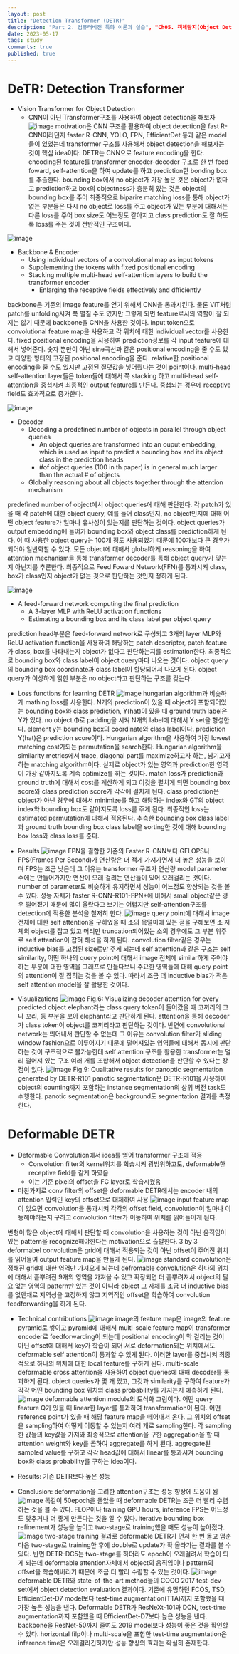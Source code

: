 ```yaml
---
layout: post
title: "Detection Transformer (DETR)"
description: "Part 2. 컴퓨터비전 특화 이론과 실습", "Ch05. 객체탐지(Object Detection)와 분할(Segmentation)", "Object Detection - Object Detection by CNN"
date: 2023-05-17
tags: study
comments: true
published: true
---
```

# DeTR: Detection Transformer

 * Vision Transformer for Object Detection
    - CNN이 아닌 Transformer구조를 사용하여 object detection을 해보자
 ![image](https://github.com/leexera/leexera.github.io/assets/122149118/62256399-36dd-47db-bd03-39c196ec57e2)
 motivation은 CNN 구조를 활용하여 object detection을 fast R-CNN이라던지 faster R-CNN, YOLO, FPN, EfficientDet 등과 같은 model들이 있었는데 transformer 구조를 사용해서 object detection을 해보자는 것이 핵심 idea이다.
 DETR는 CNN으로 feature encoding을 한다.
 encoding된 feature를 transformer encoder-decoder 구조로 한 번 feed foward, self-attention을 하여 update를 하고 prediction한 bonding box를 추출한다.
 bounding box에서 no object가 가장 높은 것은 object가 없다고 prediction하고 box의 objectness가 충분히 있는 것은 object의 bounding box를 주어 최종적으로 biparire matching loss를 통해 object가 없는 부분들은 다시 no object로 loss를 주고 object가 있는 부분에 대해서는 다른 loss를 주어 box size도 어느정도 같아지고 class prediction도 잘 하도록 loss를 주는 것이 전반적인 구조이다.

 ![image](https://github.com/leexera/leexera.github.io/assets/122149118/bbdfb278-7024-41d6-8dea-87eeba0df056)
 * Backbone & Encoder
    - Using individual vectors of a convolutional map as input tokens
    - Supplementing the tokens with fixed positional encoding
    - Stacking multiple multi-head self-attention layers to build the transformer encoder
       * Enlarging the receptive fields effectively and dfficiently

 backbone은 기존의 image feature를 얻기 위해서 CNN을 통과시킨다.
 물론 ViT처럼 patch를 unfolding시켜 쭉 펼칠 수도 있지만 그렇게 되면 feature로서의 역할이 잘 되지는 않기 때문에 backbone을 CNN을 차용한 것이다.
 input token으로 convolutional feature map을 사용하고 각 위치에 대한 individual vector를 사용한다.
 fixed positional encoding을 사용하여 prediction정보를 각 input feature에 대해서 넣어준다.
 숫자 뿐만이 아닌 sine곡선과 같은 positional encoding을 줄 수도 있고 다양한 형태의 고정된 positional encoding을 준다.
 relative한 positional encoding을 줄 수도 있지만 고정된 절댓값을 넣어줬다는 것이 point이다.
 multi-head self-attention layer들은 token들에 대해서 쭉 stacking 하고 multi-head self-attention을 중첩시켜 최종적인 output feature를 만든다.
 중첩되는 경우에 receptive field도 효과적으로 증가한다.

 ![image](https://github.com/leexera/leexera.github.io/assets/122149118/1322941d-c522-4a46-bb42-8502cdacb0d1)
 * Decoder
    - Decoding a predefined number of objects in parallel through object queries
       * An object queries are transformed into an ouput embedding, which is used as input to predict a bounding box and its object class in the prediction heads
       * #of object queries (100 in th paper) is in general much larger than the actual # of objects
    - Globally reasoning about all objects together through the attention mechanism

 predefined number of object에서 object queries에 대해 판단한다.
 각 patch가 있을 때 각 patch에 대한 object query, 예를 들어 class인지, no object인지에 대해 어떤 object feature가 얼마나 유사성이 있는지를 판단하는 것이다.
 object queries가 output embedding에 들어가 bounding box와 object class를 prediction하게 된다.
 이 때 사용한 object query는 100개 정도 사용되었기 때문에 100개보다 큰 경우가 되어야 일반화할 수 있다.
 모든 object에 대해서 global하게 reasoning을 하여 attention mechanism을 통해 transformer decoder를 통해 object query가 맞는지 아닌지를 추론한다.
 최종적으로 Feed Foward Network(FFN)를 통과시켜 class, box가 class인지 object가 없는 것으로 판단하는 것인지 정하게 된다.

 ![image](https://github.com/leexera/leexera.github.io/assets/122149118/6a652491-3d4a-49f9-b924-702c78dd49a3)
 * A feed-forward network computing the final prediction
    - A 3-layer MLP with ReLU activation functions
    - Estimating a bounding box and its class label per object query
 
 prediction head부분은 feed-forward network로 구성되고 3개의 layer MLP와 ReLU activation function을 사용하여 해당하는 patch descriptor, patch feature가 class, box를 나타내는지 object가 없다고 판단하는지를 estimation한다.
 최종적으로 bounding box와 class label이 object query마다 나오는 것이다.
 object query의 bounding box coordinate과 class label이 할당되어서 나오게 된다.
 object query가 이상하게 얽힌 부분은 no object라고 판단하는 구조를 갖는다.

 * Loss functions for learning DETR
 ![image](https://github.com/leexera/leexera.github.io/assets/122149118/a681f672-8186-48ed-a796-2cfa0126e08e)
 hungarian algorithm과 비슷하게 mathing loss를 사용한다.
 N개의 prediction이 있을 때 object가 포함되어있는 bounding box와 class prediction, Y(hat)이 있을 때 ground truth label은 Y가 있다.
 no object Φ로 padding을 시켜 N개의 label에 대해서 Y set을 형성한다.
 element y는 bounding box의 coordinate와 class label이다.
 prediction Y(hat)은 prediction score이다.
 Hungarian algorithm을 사용하여 가장 lowest matching cost가되는 permutation을 search한다.
 Hungarian algorithm을 similarity metrics에서 trace, diagonal part를 maximize하고자 하는, 남기고자 하는 matching algorithm이다.
 실제로 object가 있는 영역과 prediction한 영역이 가장 같아지도록 계속 optimize를 하는 것이다.
 match loss가 prediction과 ground truth에 대해서 cost를 계산하게 되고 이것을 펼치게 되면 bounding box score와 class prediction score가 각각에 걸치게 된다.
 class prediction은 object가 아닌 경우에 대해서 minimize를 하고 해당하는 index와 GT의 object index와 bounding box도 같아지도록 loss를 주게 된다.
 최종적인 loss는 estimated permutation에 대해서 적용된다.
 추측한 bounding box class label과 ground truth bounding box class label을 sorting한 것에 대해 bounding box loss와 class loss를 준다.

 * Results
 ![image](https://github.com/leexera/leexera.github.io/assets/122149118/53f5b3f2-5f3c-4a48-81fd-c4844f873264)
 FPN을 결합한 기존의 Faster R-CNN보다 GFLOPS나 FPS(Frames Per Second)가 연산량은 더 적게 가져가면서 더 높은 성능을 보이며 FPS는 조금 낮은데 그 이유는 transformer 구조가 연산량 model parameter 수에는 안들어가지만 연산이 오래 걸리는 연산들이 있어 오래걸리는 것이다.
 number of parameter도 비슷하게 유지하면서 성능이 어느정도 향상되는 것을 볼 수 있다.
 성능 자체가 faster R-CNN-R101-FPN+에 비해서 small object같은 경우 떨어졌기 때문에 많이 올랐다고 보기는 어렵지만 self-attention구조를 detection에 적용한 분석을 철저히 한다.
 ![image](https://github.com/leexera/leexera.github.io/assets/122149118/d91d155f-06cb-40f7-ac43-68dcea29c4a7)
 query point에 대해서 image 전체에 대한 self attention을 구하였을 때 소의 목덜미에 있는 점을 구해보면 소 자체의 object를 잡고 있고 머리만 truncation되어있는 소의 경우에도 그 부분 위주로 self attention이 잡혀 해석을 하게 된다.
 convolution filter같은 경우는 inductive bias를 고정된 size로만 주게 되는데 self attention과 같은 구조는 self similarity, 어떤 하나의 query point에 대해서 image 전체에 similar하게 주어야하는 부분에 대한 영역을 그래프로 만들다보니 주요한 영역들에 대해 query point의 attention이 잘 잡히는 것을 볼 수 있다.
 따라서 조금 더 inductive bias가 적은 self attention model을 잘 활용한 것이다.

 * Visualizations
 ![image](https://github.com/leexera/leexera.github.io/assets/122149118/2ed5c5da-f0a2-4421-880b-cee3c423a1ca)
 Fig.6: Visualizing decoder attention for every predicted object
 elephant라는 class query token이 들어갔을 때 코끼리의 코나 꼬리, 등 부분을 보아 elephant라고 판단하게 된다.
 attention을 통해 decoder가 class token이 object를 코끼리라고 판단하는 것이다.
 반면에 convolutional network는 띄어내서 판단할 수 없는데 그 이유는 convolution filter가 sliding window fashion으로 이루어지기 때문에 떨어져있는 영역들에 대해서 동시에 판단하는 것이 구조적으로 불가능한데 self attention 구조를 활용한 transformer는 멀리 떨어져 있는 구조 여러 개를 조합해서 object detection을 판단할 수 있다는 장점이 있다.
 ![image](https://github.com/leexera/leexera.github.io/assets/122149118/524e5953-e335-4cf2-a5e8-da23b19bd08c)
 Fig.9: Qualitative results for panoptic segmentation generated by DETR-R101
 panotic segmentation은 DETR-R101을 사용하여 object의 counting까지 포함하는 instance segmentation의 상위 버전 task도 수행한다.
 panotic segmentation은 background도 segmentation 결과를 측정한다.

# Deformable DETR

 * Deformable Convolution에서 idea를 얻어 transformer 구조에 적용
    - Convolution filter의 kernel위치를 학습시켜 광범위하고도, deformable한 receptive field를 같게 하였음
    - 이는 기준 pixel의 offset을 FC layer로 학습시켰음
 * 마찬가지로 conv filter의 offset을 deformable DETR에서는 encoder 내의 attention 입력인 key의 offset으로 대체하여 사용
 ![image](https://github.com/leexera/leexera.github.io/assets/122149118/5cfd17db-e303-424c-a2c5-7de37ae6c368)
 input feature map이 있으면 convolution을 통과시켜 각각의 offset field, convolution이 얼마나 이동해야하는지 구하고 convolution filter가 이동하여 위치를 읽어들이게 된다.

 변형이 많은 object에 대해서 판단할 때 convolution을 사용하는 것이 아닌 움직임이 있는 pattern을 recognize해야한다는 motivation으로 출발한다.
 3 by 3 deformabel convolution은 grid에 대해서 적용되는 것이 아닌 offset이 주어진 위치를 읽어들여 output feature map을 만들게 된다.
 ![image](https://github.com/leexera/leexera.github.io/assets/122149118/509be7b7-df00-4d0c-9e78-450f65ac5eeb)
 standard convolution은 정해진 grid에 대한 영역만 가져오게 되는데 defromable convolution은 하나의 위치에 대해서 흩뿌려진 9개의 영역을 가져올 수 있고 확장되면 더 흩뿌려져서 object의 필요 없는 영역의 pattern만 있는 것이 아니라 object 그 자체를 조금 더 inductive bias를 없앤채로 지역성을 고정하지 않고 지역적인 offset을 학습하여 convolution feedforwarding을 하게 된다.

 * Technical contributions
 ![image](https://github.com/leexera/leexera.github.io/assets/122149118/73d5b791-42f1-4658-a3ac-177cef10c349)
 image의 feature map은 image의 feature pyramid로 쌓이고 pyramid에 대해서 multi-scale feature map이 transformer encoder로 feedforwarding이 되는데 positional encoding이 막 걸리는 것이 아닌 offset에 대해서 key가 학습이 되어 서로 deformation되는 위치에서도 deformable self attention이 통과할 수 있게 된다.
 이러한 layer를 중첩시켜 최종적으로 하나의 위치에 대한 local feature를 구하게 된다.
 multi-scale deformable cross attention을 사용하여 object queries에 대해 decoder를 통과하게 된다.
 object queries가 몇 개 있고, 그것과 similarity를 구하여 feature가 각각 어떤 bounding box 위치와 class probability를 가지는지 예측하게 된다.
 ![image](https://github.com/leexera/leexera.github.io/assets/122149118/98f74b4c-39c3-49ed-8110-30620c62b719)
 deformable attention module의 도식화 그림이다.
 어떤 query feature Q가 있을 때 linear한 layer를 통과하여 transformation이 된다.
 어떤 reference point가 있을 때 해당 feature map을 떼어내서 온다.
 그 위치의 offset을 sampling하여 어떻게 이동할 수 있는지 여러 개로 sampling한다.
 각 sampling한 값들의 key값을 가져와 최종적으로 attention을 구한 aggregation을 할 때 attention weight와 key를 곱하여 aggregate를 하게 된다.
 aggregate된 sampled value를 구하고 각각 head값에 대해서 linear를 통과시켜 bounding box와 class probability를 구하는 idea이다.

 * Results: 기존 DETR보다 높은 성능
 * Conclusion: deformation을 고려한 attention구조는 성능 향상에 도움이 됨
 ![image](https://github.com/leexera/leexera.github.io/assets/122149118/01614e81-4ecb-46fc-b16f-d9f3f88d767a)
 똑같이 50epoch을 돌았을 때 deformable DETR는 조금 더 빨리 수렴하는 것을 볼 수 있다.
 FLOP이나 training GPU hours, inference FPS는 어느정도 맞추거나 더 좋게 만든다는 것을 알 수 있다.
 iterative bounding box refinement가 성능을 높이고 two-stage로 training했을 때도 성능이 높아졌다.
 ![image](https://github.com/leexera/leexera.github.io/assets/122149118/0dd27a64-89cb-4b97-957e-9b5e5ff99bca)
 two-stage training 결과로 deformable DETR가 먼저 한 번 돌고 멈춘다음 two-stage로 training한 후에 double로 update가 확 올라가는 결과를 볼 수 있다.
 반면 DETR-DC5는 two-stage를 하더라도 epoch이 오래걸려서 학습이 되게 되는데 deformable attention자체에서 object의 움직임이나 pattern의 offset을 학습해버리기 때문에 조금 더 빨리 수렴할 수 있는 것이다.
 ![image](https://github.com/leexera/leexera.github.io/assets/122149118/a4045550-bfe6-467f-babb-e1b67571e549)
 deformable DETR와 state-of-the-art method들의 COCO 2017 test-dev-set에서 object detection evaluation 결과이다.
 기존에 유명하던 FCOS, TSD, EfficientDet-D7 model보다 test-time augmentation(TTA)까지 포함했을 때 가장 높은 성능을 낸다.
 Deformable DETR가 ResNeXt-101과 DCN, test-time augmentation까지 포함했을 때 EfficientDet-D7보다 높은 성능을 낸다.
 backbone을 ResNet-50까지 줄여도 2019 model보다 성능이 좋은 것을 확인할 수 있다.
 horizontal filp이나 multi-scale을 포함한 test-time augmentation은 inference time은 오래걸리긴하지만 성능 향상의 효과는 확실히 존재한다. 



